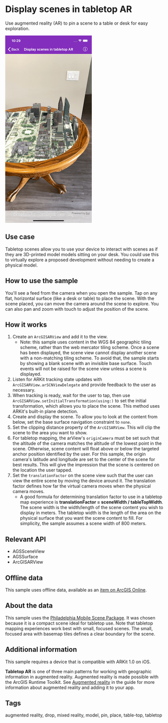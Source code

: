 # Display scenes in tabletop AR

Use augmented reality (AR) to pin a scene to a table or desk for easy exploration.

![Scene content shown sitting on a surface, as if it were a 3D printed model](display-scenes-tabletop.png)

## Use case

Tabletop scenes allow you to use your device to interact with scenes as if they are 3D-printed model models sitting on your desk. You could use this to virtually explore a proposed development without needing to create a physical model.

## How to use the sample

You'll see a feed from the camera when you open the sample. Tap on any flat, horizontal surface (like a desk or table) to place the scene. With the scene placed, you can move the camera around the scene to explore. You can also pan and zoom with touch to adjust the position of the scene.

## How it works

1. Create an `ArcGISARView` and add it to the view.
    * Note: this sample uses content in the WGS 84 geographic tiling scheme, rather than the web mercator tiling scheme. Once a scene has been displayed, the scene view cannot display another scene with a non-matching tiling scheme. To avoid that, the sample starts by showing a blank scene with an invisible base surface. Touch events will not be raised for the scene view unless a scene is displayed.
2. Listen for ARKit tracking state updates with `ArcGISARView.arSCNViewDelegate` and provide feedback to the user as necessary.
3. When tracking is ready, wait for the user to tap, then use `ArcGISARView.setInitialTransformation(using:)` to set the initial transformation, which allows you to place the scene. This method uses ARKit's built-in plane detection.
4. Create and display the scene. To allow you to look at the content from below, set the base surface navigation constraint to `none`.
5. Set the clipping distance property of the `ArcGISARView`. This will clip the scene to the area you want to show.
6. For tabletop mapping, the arView's `originCamera` must be set such that the altitude of the camera matches the altitude of the lowest point in the scene. Otherwise, scene content will float above or below the targeted anchor position identified by the user. For this sample, the origin camera's latitude and longitude are set to the center of the scene for best results. This will give the impression that the scene is centered on the location the user tapped.
7. Set the `translationFactor` on the scene view such that the user can view the entire scene by moving the device around it. The translation factor defines how far the virtual camera moves when the physical camera moves.
    * A good formula for determining translation factor to use in a tabletop map experience is **translationFactor = sceneWidth / tableTopWidth**. The scene width is the width/length of the scene content you wish to display in meters. The tabletop width is the length of the area on the physical surface that you want the scene content to fill. For simplicity, the sample assumes a scene width of 800 meters.

## Relevant API

* AGSSceneView
* AGSSurface
* ArcGISARView

## Offline data

This sample uses offline data, available as an [item on ArcGIS Online](https://www.arcgis.com/home/item.html?id=7dd2f97bb007466ea939160d0de96a9d).

## About the data

This sample uses the [Philadelphia Mobile Scene Package](https://www.arcgis.com/home/item.html?id=7dd2f97bb007466ea939160d0de96a9d). It was chosen because it is a compact scene ideal for tabletop use. Note that tabletop mapping experiences work best with small, focused scenes. The small, focused area with basemap tiles defines a clear boundary for the scene.

## Additional information

This sample requires a device that is compatible with ARKit 1.0 on iOS.

**Tabletop AR** is one of three main patterns for working with geographic information in augmented reality. Augmented reality is made possible with the ArcGIS Runtime Toolkit. See [Augmented reality](https://developers.arcgis.com/ios/scenes-3d/display-scenes-in-augmented-reality/) in the guide for more information about augmented reality and adding it to your app.

## Tags

augmented reality, drop, mixed reality, model, pin, place, table-top, tabletop

